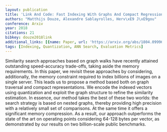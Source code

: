 ```yaml
---
layout: publication
title: 'Link And Code: Fast Indexing With Graphs And Compact Regression Codes'
authors: "Matthijs Douze, Alexandre Sablayrolles, Herv\xE9 J\xE9gou"
conference: Arxiv
year: 2018
citations: 21
bibkey: douze2018link
additional_links: [{name: Paper, url: 'https://arxiv.org/abs/1804.09996'}]
tags: [Indexing, Quantization, ANN Search, Evaluation Metrics]
---
```

Similarity search approaches based on graph walks have recently attained
outstanding speed-accuracy trade-offs, taking aside the memory requirements. In
this paper, we revisit these approaches by considering, additionally, the
memory constraint required to index billions of images on a single server. This
leads us to propose a method based both on graph traversal and compact
representations. We encode the indexed vectors using quantization and exploit
the graph structure to refine the similarity estimation.
  In essence, our method takes the best of these two worlds: the search
strategy is based on nested graphs, thereby providing high precision with a
relatively small set of comparisons. At the same time it offers a significant
memory compression. As a result, our approach outperforms the state of the art
on operating points considering 64-128 bytes per vector, as demonstrated by our
results on two billion-scale public benchmarks.